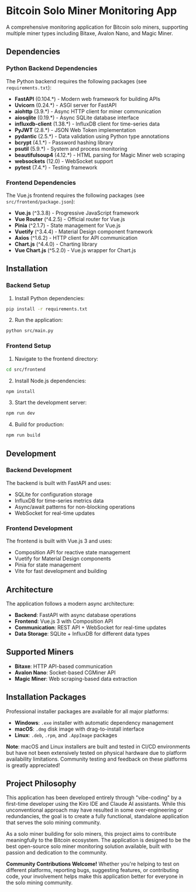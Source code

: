 # Bitcoin Solo Miner Monitoring App

A comprehensive monitoring application for Bitcoin solo miners, supporting multiple miner types including Bitaxe, Avalon Nano, and Magic Miner.

## Dependencies

### Python Backend Dependencies

The Python backend requires the following packages (see `requirements.txt`):

- **FastAPI** (0.104.*) - Modern web framework for building APIs
- **Uvicorn** (0.24.*) - ASGI server for FastAPI
- **aiohttp** (3.9.*) - Async HTTP client for miner communication
- **aiosqlite** (0.19.*) - Async SQLite database interface
- **influxdb-client** (1.38.*) - InfluxDB client for time-series data
- **PyJWT** (2.8.*) - JSON Web Token implementation
- **pydantic** (2.5.*) - Data validation using Python type annotations
- **bcrypt** (4.1.*) - Password hashing library
- **psutil** (5.9.*) - System and process monitoring
- **beautifulsoup4** (4.12.*) - HTML parsing for Magic Miner web scraping
- **websockets** (12.0) - WebSocket support
- **pytest** (7.4.*) - Testing framework

### Frontend Dependencies

The Vue.js frontend requires the following packages (see `src/frontend/package.json`):

- **Vue.js** (^3.3.8) - Progressive JavaScript framework
- **Vue Router** (^4.2.5) - Official router for Vue.js
- **Pinia** (^2.1.7) - State management for Vue.js
- **Vuetify** (^3.4.4) - Material Design component framework
- **Axios** (^1.6.2) - HTTP client for API communication
- **Chart.js** (^4.4.0) - Charting library
- **Vue Chart.js** (^5.2.0) - Vue.js wrapper for Chart.js

## Installation

### Backend Setup

1. Install Python dependencies:
```bash
pip install -r requirements.txt
```

2. Run the application:
```bash
python src/main.py
```

### Frontend Setup

1. Navigate to the frontend directory:
```bash
cd src/frontend
```

2. Install Node.js dependencies:
```bash
npm install
```

3. Start the development server:
```bash
npm run dev
```

4. Build for production:
```bash
npm run build
```

## Development

### Backend Development

The backend is built with FastAPI and uses:
- SQLite for configuration storage
- InfluxDB for time-series metrics data
- Async/await patterns for non-blocking operations
- WebSocket for real-time updates

### Frontend Development

The frontend is built with Vue.js 3 and uses:
- Composition API for reactive state management
- Vuetify for Material Design components
- Pinia for state management
- Vite for fast development and building

## Architecture

The application follows a modern async architecture:
- **Backend**: FastAPI with async database operations
- **Frontend**: Vue.js 3 with Composition API
- **Communication**: REST API + WebSocket for real-time updates
- **Data Storage**: SQLite + InfluxDB for different data types

## Supported Miners

- **Bitaxe**: HTTP API-based communication
- **Avalon Nano**: Socket-based CGMiner API
- **Magic Miner**: Web scraping-based data extraction

## Installation Packages

Professional installer packages are available for all major platforms:

- **Windows**: `.exe` installer with automatic dependency management
- **macOS**: `.dmg` disk image with drag-to-install interface
- **Linux**: `.deb`, `.rpm`, and `.AppImage` packages

**Note**: macOS and Linux installers are built and tested in CI/CD environments but have not been extensively tested on physical hardware due to platform availability limitations. Community testing and feedback on these platforms is greatly appreciated!

## Project Philosophy

This application has been developed entirely through "vibe-coding" by a first-time developer using the Kiro IDE and Claude AI assistants. While this unconventional approach may have resulted in some over-engineering or redundancies, the goal is to create a fully functional, standalone application that serves the solo mining community.

As a solo miner building for solo miners, this project aims to contribute meaningfully to the Bitcoin ecosystem. The application is designed to be the best open-source solo miner monitoring solution available, built with passion and dedication to the community.

**Community Contributions Welcome!** Whether you're helping to test on different platforms, reporting bugs, suggesting features, or contributing code, your involvement helps make this application better for everyone in the solo mining community.